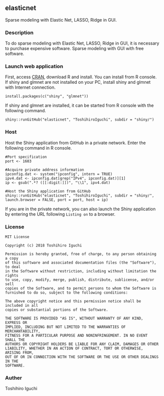 ## elasticnet
Sparse modeling with Elastic Net, LASSO, Ridge in GUI.

### Description
To do sparse modeling with Elastic Net, LASSO, Ridge in GUI, it is necessary to purchase expensive software.
Sparse modeling with GUI with free software.

### Launch web application
First, access [CRAN](https://cran.r-project.org/), download R and install.
You can install from R console.
If shiny and glmnet are not installed on your PC, install shiny and glmnet with Internet connection.

    install.packages(c("shiny", "glmnet"))

If shiny and glmnet are installed, it can be started from R console with the following command.
    
    shiny::runGitHub("elasticnet", "ToshihiroIguchi", subdir = "shiny/")

### Host
Host the Shiny application from GitHub in a private network.
Enter the following command in R console.

    #Port specification
    port <- 1603

    #Acquire private address information
    ipconfig.dat <- system("ipconfig", intern = TRUE)
    ipv4.dat <- ipconfig.dat[grep("IPv4", ipconfig.dat)][1]
    ip <- gsub(".*? ([[:digit:]])", "\\1", ipv4.dat)

    #Host the Shiny application from GitHub
    shiny::runGitHub("elasticnet", "ToshihiroIguchi", subdir = "shiny/", launch.browser = FALSE, port = port, host = ip)

If you are in the private network, you can also launch the Shiny application by entering the URL following `Listing on` to a browser.


### License 

```
MIT License

Copyright (c) 2018 Toshihiro Iguchi

Permission is hereby granted, free of charge, to any person obtaining a copy
of this software and associated documentation files (the "Software"), to deal
in the Software without restriction, including without limitation the rights
to use, copy, modify, merge, publish, distribute, sublicense, and/or sell
copies of the Software, and to permit persons to whom the Software is
furnished to do so, subject to the following conditions:

The above copyright notice and this permission notice shall be included in all
copies or substantial portions of the Software.

THE SOFTWARE IS PROVIDED "AS IS", WITHOUT WARRANTY OF ANY KIND, EXPRESS OR
IMPLIED, INCLUDING BUT NOT LIMITED TO THE WARRANTIES OF MERCHANTABILITY,
FITNESS FOR A PARTICULAR PURPOSE AND NONINFRINGEMENT. IN NO EVENT SHALL THE
AUTHORS OR COPYRIGHT HOLDERS BE LIABLE FOR ANY CLAIM, DAMAGES OR OTHER
LIABILITY, WHETHER IN AN ACTION OF CONTRACT, TORT OR OTHERWISE, ARISING FROM,
OUT OF OR IN CONNECTION WITH THE SOFTWARE OR THE USE OR OTHER DEALINGS IN THE
SOFTWARE.
```

### Auther
Toshihiro Iguchi
